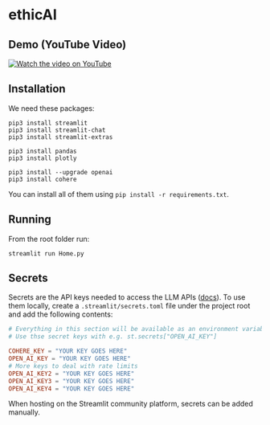# ethicAI

## Demo (YouTube Video)

[![Watch the video on YouTube](https://img.youtube.com/vi/Z30ljlrpEiA/maxresdefault.jpg)](https://youtu.be/Z30ljlrpEiA)

## Installation

We need these packages:
```
pip3 install streamlit
pip3 install streamlit-chat
pip3 install streamlit-extras

pip3 install pandas
pip3 install plotly

pip3 install --upgrade openai
pip3 install cohere
```

You can install all of them using `pip install -r requirements.txt`.

## Running

From the root folder run:

```
streamlit run Home.py
```


## Secrets

Secrets are the API keys needed to access the LLM APIs ([docs](https://docs.streamlit.io/streamlit-community-cloud/get-started/deploy-an-app/connect-to-data-sources/secrets-management)). To use them locally, create a `.streamlit/secrets.toml` file under the project root and add the following contents:

```toml
# Everything in this section will be available as an environment variable
# Use thse secret keys with e.g. st.secrets["OPEN_AI_KEY"]

COHERE_KEY = "YOUR KEY GOES HERE"
OPEN_AI_KEY = "YOUR KEY GOES HERE" 
# More keys to deal with rate limits
OPEN_AI_KEY2 = "YOUR KEY GOES HERE" 
OPEN_AI_KEY3 = "YOUR KEY GOES HERE" 
OPEN_AI_KEY4 = "YOUR KEY GOES HERE" 
```

When hosting on the Streamlit community platform, secrets can be added manually.
